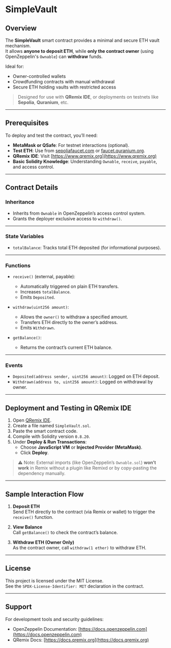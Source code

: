 # SimpleVault

## Overview

The **SimpleVault** smart contract provides a minimal and secure ETH vault mechanism.  
It allows **anyone to deposit ETH**, while **only the contract owner** (using OpenZeppelin's `Ownable`) can **withdraw** funds.

Ideal for:
- Owner-controlled wallets
- Crowdfunding contracts with manual withdrawal
- Secure ETH holding vaults with restricted access

> Designed for use with **QRemix IDE**, or deployments on testnets like **Sepolia**, **Quranium**, etc.

---

## Prerequisites

To deploy and test the contract, you’ll need:

- **MetaMask or QSafe**: For testnet interactions (optional).
- **Test ETH**: Use from [sepoliafaucet.com](https://sepoliafaucet.com) or [faucet.quranium.org](https://faucet.quranium.org).
- **QRemix IDE**: Visit [https://www.qremix.org](https://www.qremix.org)
- **Basic Solidity Knowledge**: Understanding `Ownable`, `receive`, `payable`, and access control.

---

## Contract Details

### Inheritance

- Inherits from `Ownable` in OpenZeppelin’s access control system.
- Grants the deployer exclusive access to `withdraw()`.

---

### State Variables

- `totalBalance`: Tracks total ETH deposited (for informational purposes).

---

### Functions

- `receive()` (external, payable):
  - Automatically triggered on plain ETH transfers.
  - Increases `totalBalance`.
  - Emits `Deposited`.

- `withdraw(uint256 amount)`:
  - Allows the `owner()` to withdraw a specified amount.
  - Transfers ETH directly to the owner’s address.
  - Emits `Withdrawn`.

- `getBalance()`:
  - Returns the contract’s current ETH balance.

---

### Events

- `Deposited(address sender, uint256 amount)`: Logged on ETH deposit.
- `Withdrawn(address to, uint256 amount)`: Logged on withdrawal by owner.

---

## Deployment and Testing in QRemix IDE

1. Open [QRemix IDE](https://www.qremix.org).
2. Create a file named `SimpleVault.sol`.
3. Paste the smart contract code.
4. Compile with Solidity version `0.8.20`.
5. Under **Deploy & Run Transactions**:
   - Choose **JavaScript VM** or **Injected Provider (MetaMask)**.
   - Click **Deploy**.

> ⚠️ Note: External imports (like OpenZeppelin’s `Ownable.sol`) **won’t work** in Remix without a plugin like Remixd or by copy-pasting the dependency manually.

---

## Sample Interaction Flow

1. **Deposit ETH**  
   Send ETH directly to the contract (via Remix or wallet) to trigger the `receive()` function.

2. **View Balance**  
   Call `getBalance()` to check the contract’s balance.

3. **Withdraw ETH (Owner Only)**  
   As the contract owner, call `withdraw(1 ether)` to withdraw ETH.

---

## License

This project is licensed under the MIT License.  
See the `SPDX-License-Identifier: MIT` declaration in the contract.

---

## Support

For development tools and security guidelines:

- OpenZeppelin Documentation: [https://docs.openzeppelin.com](https://docs.openzeppelin.com)
- QRemix Docs: [https://docs.qremix.org](https://docs.qremix.org)
